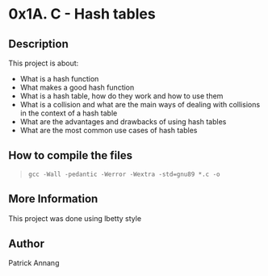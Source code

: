 # 0x1A. C - Hash tables

## Description
This project is about:

* What is a hash function
* What makes a good hash function
* What is a hash table, how do they work and how to use them
* What is a collision and what are the main ways of dealing with collisions in the context of a hash table
* What are the advantages and drawbacks of using hash tables
* What are the most common use cases of hash tables

## How to compile the files
> `gcc -Wall -pedantic -Werror -Wextra -std=gnu89 *.c -o`

## More Information
This project was done using lbetty style

## Author
Patrick Annang